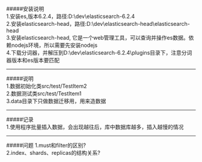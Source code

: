 #####安装说明  
1.安装es,版本6.2.4，路径:D:\dev\elasticsearch-6.2.4  
2.安装elasticsearch-head，路径:D:\dev\elasticsearch-head\elasticsearch-head  
3.安装elasticsearch-head, 它是一个web管理工具，可以查询并操作es数据。依赖nodejs环境，所以需要先安装nodejs  
4.下载分词器，并解压到D:\dev\elasticsearch-6.2.4\plugins目录下，注意分词器版本和es版本要匹配  
****
#####说明  
1.数据初始化类src/test/TestItem2  
2.数据测试类src/test/TestItem1  
3.data目录下只做数据迁移用，用来造数据
****
#####记录  
1.使用程序批量插入数据，会出现越往后，库中数据库越多，插入越慢的情况

****
#####问题 
1.must和filter的区别?  
2.index、shards、replicas的结构关系?


